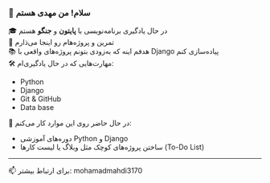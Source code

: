 ### 👋 سلام! من مهدی هستم

🎓 در حال یادگیری برنامه‌نویسی با **پایتون** و **جنگو** هستم  
🚀 تمرین و پروژه‌هام رو اینجا می‌ذارم  
📚 هدفم اینه که به‌زودی بتونم پروژه‌های واقعی با Django پیاده‌سازی کنم  
🛠 مهارت‌هایی که در حال یادگیری‌ام:
- Python 
- Django 
- Git & GitHub
- Data base

📌 در حال حاضر روی این موارد کار می‌کنم:
- دوره‌های آموزشی Python و Django
- ساختن پروژه‌های کوچک مثل وبلاگ یا لیست کارها (To-Do List)

---

📫 برای ارتباط بیشتر:
mohamadmahdi3170
